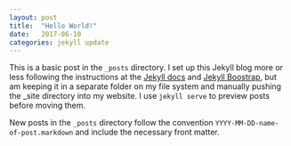 ```yaml
---
layout: post
title:  "Hello World!"
date:   2017-06-10
categories: jekyll update
---
```

This is a basic post in the `_posts` directory.  I set up this Jekyll blog more or less following the instructions at the [Jekyll docs][jekyll-docs] and [Jekyll Boostrap][jekyll-bootstrap], but am keeping it in a separate folder on my file system and manually pushing the _site directory into my website.  I use `jekyll serve` to preview posts before moving them.

New posts in the `_posts` directory follow the convention `YYYY-MM-DD-name-of-post.markdown` and include the necessary front matter. 

[jekyll-docs]: https://jekyllrb.com/docs/home
[jekyll-bootstrap]: http://jekyllbootstrap.com/usage/jekyll-quick-start.html